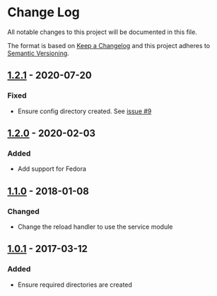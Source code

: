 # Change Log
All notable changes to this project will be documented in this file.

The format is based on [Keep a Changelog](http://keepachangelog.com/)
and this project adheres to [Semantic Versioning](http://semver.org/).

## [1.2.1] - 2020-07-20
### Fixed
- Ensure config directory created. See [issue #9](https://github.com/danielkoster/ansible-role-transmission-daemon/issues/9)

## [1.2.0] - 2020-02-03
### Added
- Add support for Fedora

## [1.1.0] - 2018-01-08
### Changed
- Change the reload handler to use the service module

## [1.0.1] - 2017-03-12
### Added
- Ensure required directories are created

[1.2.1]: https://github.com/danielkoster/ansible-role-transmission-daemon/compare/1.2.0...1.2.1
[1.2.0]: https://github.com/danielkoster/ansible-role-transmission-daemon/compare/1.1.0...1.2.0
[1.1.0]: https://github.com/danielkoster/ansible-role-transmission-daemon/compare/1.0.1...1.1.0
[1.0.1]: https://github.com/danielkoster/ansible-role-transmission-daemon/compare/1.0.0...1.0.1
